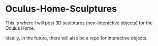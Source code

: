 # Oculus-Home-Sculptures

This is where I will post 3D sculptures (non-interactive objects) for the Oculus Home.

Ideally, in the future, there will also be a repo for interactive objects.
